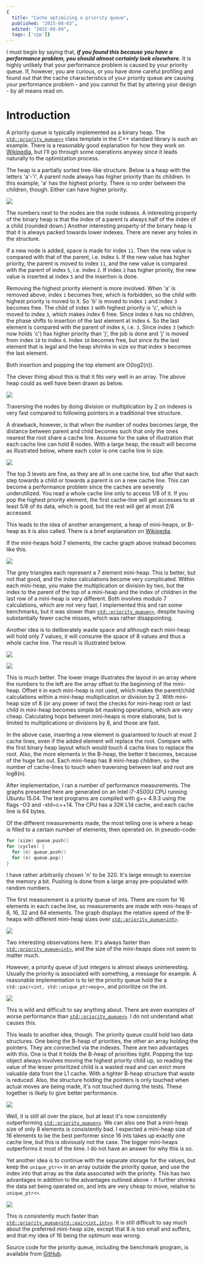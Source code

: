 ```yaml
---
{
  title: "Cache optimizing a priority queue",
  published: "2015-08-03",
  edited: "2015-08-04",
  tags: ['cpp']}
---
```


I must begin by saying that, ***if you found this because you have a performance problem, you should almost certainly look elsewhere.*** It is highly unlikely that your performance problem is caused by your priority queue. If, however, you are
curious, or you have done careful profiling and found out that the cache characteristics of your priority queue are
causing your performance problem - and you cannot fix that by altering your design - by all means read on.

# Introduction

A priority queue is typically implemented as a binary heap.
The [`std::priority_queue<>`](http://en.cppreference.com/w/cpp/container/priority_queue) class template in the C++
standard library is such an example. There is a reasonably good explanation for how they work
on [Wikipedia](https://en.wikipedia.org/wiki/Binary_heap), but I'll go through some operations anyway since it leads
naturally to the optimization process.

The heap is a partially sorted tree-like structure. Below is a heap with the letters 'a'-'i'. A parent node always has
higher priority than its children. In this example, 'a' has the highest priority. There is no order between the
children, though. Either can have higher priority.

![](./heap_example_simple.png)

The numbers next to the nodes are the node indexes. A interesting property of the binary heap is that the index of a
parent is always half of the index of a child (rounded down.) Another interesting property of the binary heap is that it
is always packed towards lower indexes. There are never any holes in the structure.

If a new node is added, space is made for index `11`. Then the new value is compared with that of the parent, i.e. index
`5`. If the new value has higher priority, the parent is moved to index `11`, and the new value is compared with the parent
of index `5`, i.e. index `2`. If index `2` has higher priority, the new value is inserted at index `5` and the insertion is
done.

Removing the highest priority element is more involved. When 'a' is removed above, index `1` becomes free, which is
forbidden, so the child with highest priority is moved to it. So 'b' is moved to index `1` and index `3` becomes free. The
child of index `3` with highest priority is 'c', which is moved to index `3`, which makes index 6 free. Since index `6` has no
children, the phase shifts to insertion of the last element at index `6`. So the last element is compared with the parent
of index `6`, i.e. `3`. Since index `3` (which now holds 'c') has higher priority than 'j', the job is done and 'j' is moved
from index `10` to index `6`. Index `10` becomes free, but since its the last element that is legal and the heap shrinks in
size so that index `9` becomes the last element.

Both insertion and popping the top element are O(log2(n)).

The clever thing about this is that it fits very well in an array. The above heap could as well have been drawn as
below.

![](./heap_example_simple_array.png)

Traversing the nodes by doing division or multiplication by 2 on indexes is very fast compared to following pointers in
a traditional tree structure.

A drawback, however, is that when the number of nodes becomes large, the distance between parent and child becomes such
that only the ones nearest the root share a cache line. Assume for the sake of illustration that each cache line can
hold 8 nodes. With a large heap, the result will become as illustrated below, where each color is one cache line in
size.

![](./heap_cache.png)

The top 3 levels are fine, as they are all in one cache line, but after that each step towards a child or towards a
parent is on a new cache line. This can become a performance problem since the caches are severely underutilized. You
read a whole cache line only to access 1/8 of it. If you pop the highest priority element, the first cache-line will get
accesses to at least 5/8 of its data, which is good, but the rest will get at most 2/8 accessed.

This leads to the idea of another arrangement, a heap of mini-heaps, or B-heap as it is also called. There is a brief
explanation on [Wikipedia](https://en.wikipedia.org/wiki/B-heap).

If the mini-heaps hold 7 elements, the cache graph above instead becomes like this.

![](./subheap_cache.png)

The grey triangles each represent a 7 element mini-heap. This is better, but not that good, and the index calculations
become very complicated. Within each mini-heap, you make the multiplication or division by two, but the index to the
parent of the top of a mini-heap and the index of children in the last row of a mini-heap is very different. Both
involves modulo 7 calculations, which are not very fast. I implemented this and ran some benchmarks, but it was slower
than [`std::priority_queue<>`](http://en.cppreference.com/w/cpp/container/priority_queue), despite having substantially
fewer cache misses, which was rather disappointing.

Another idea is to deliberately waste space and although each mini-heap will hold only 7 values, it will consume the
space of 8 values and thus a whole cache line. The result is illustrated below.

![](./subheap8_cache.png)

![](./subheap8_cache_array.png)

This is much better. The lower image illustrates the layout in an array where the numbers to the left are the array
offset to the beginning of the mini-heap. Offset `0` in each mini-heap is not used, which makes the parent/child
calculations within a mini-heap multiplication or division by 2. With mini-heap size of 8 (or any power of two) the
checks for mini-heap root or last child in mini-heap becomes simple bit masking operations, which are very cheap.
Calculating hops between mini-heaps is more elaborate, but is limited to multiplications or divisions by 8, and those
are fast.

In the above case, inserting a new element is guaranteed to touch at most 2 cache lines, even if the added element will
replace the root. Compare with the first binary heap layout which would touch 4 cache lines to replace the root. Also,
the more elements in the B-heap, the better it becomes, because of the huge fan out. Each mini-heap has 8 mini-heap
children, so the number of cache-lines to touch when traversing between leaf and root are log8(n).

After implementation, I ran a number of performance measurements. The graphs presented here are generated on an Intel
i7-4500U CPU running Ubuntu 15.04. The test programs are compiled with g++ 4.9.3 using the flags -O3 and -std=c++14. The
CPU has a 32K L1d cache, and each cache line is 64 bytes.

Of the different measurements made, the most telling one is where a heap is filled to a certain number of elements, then
operated on. In pseudo-code:

```cpp
for (size) queue.push() 
for (cycles) {
  for (n) queue.push()
  for (n) queue.pop() 
}
```

I have rather arbitrarily chosen 'n' to be 320. It's large enough to exercise the memory a bit. Pushing is done from a
large array pre-populated with random numbers.

The first measurement is a priority queue of ints. There are room for 16 elements in each cache line, so measurements
are made with mini-heaps of 8, 16, 32 and 64 elements. The graph displays the relative speed of the B-heaps with
different mini-heap sizes over [`std::priority_queue<int>`](http://en.cppreference.com/w/cpp/container/priority_queue).

![](./int_perf.png)

Two interesting observations here. It's always faster
than [`std::priority_queue<int>`](http://en.cppreference.com/w/cpp/container/priority_queue), and the size of the
mini-heaps does not seem to matter much.

However, a priority queue of just integers is almost always uninteresting. Usually the priority is associated with
something, a message for example. A reasonable implementation is to let the priority queue hold the
a `std::pair<int, std::unique_ptr<msg>>`, and prioritize on the int.

![](./intptr_perf.png)

This is wild and difficult to say anything about. There are even examples of worse performance
than [`std::priority_queue<>`](http://en.cppreference.com/w/cpp/container/priority_queue). I do not understand what
causes this.

This leads to another idea, though. The priority queue could hold two data structures. One being the B-heap of
priorities, the other an array holding the pointers. They are connected via the indexes. There are two advantages with
this. One is that it holds the B-heap of priorities tight. Popping the top object always involves moving the highest
priority child up, so reading the value of the lesser prioritized child is a wasted read and can evict more valuable
data from the L1 cache. With a tighter B-heap structure that waste is reduced. Also, the structure holding the pointers
is only touched when actual moves are being made, it's not touched during the tests. These together is likely to give
better performance.

![](./int_ptr_separate_perf.png)

Well, it is still all over the place, but at least it's now consistently
outperforming [`std::priority_queue<>`](http://en.cppreference.com/w/cpp/container/priority_queue). We can also see that
a mini-heap size of only 8 elements is consistently bad. I expected a mini-heap size of 16 elements to be the best
performer since 16 ints takes up exactly one cache line, but this is obviously not the case. The bigger mini-heaps
outperforms it most of the time. I do not have an answer for why this is so.

Yet another idea is to continue with the separate storage for the values, but keep the `unique_ptr<>` in an array
outside the priority queue, and use the index into that array as the data associated with the priority. This has two
advantages in addition to the advantages outlined above - it further shrinks the data set being operated on, and ints
are very cheap to move, relative to `unique_ptr<>`.

![](./int_int_separate_perf.png)

This is consistently much faster
than [`std::priority_queue<std::pair<int,int>>`](http://en.cppreference.com/w/cpp/container/priority_queue). It is still
difficult to say much about the preferred mini-heap size, except that 8 is too small and suffers, and that my idea of 16
being the optimum was wrong.

Source code for the priority queue, including the benchmark program, is available
from [GitHub](https://github.com/rollbear/prio_queue).
